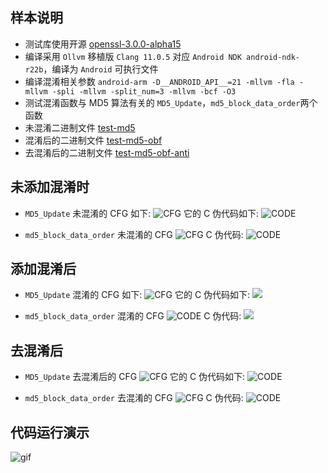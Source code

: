 ## 样本说明

- 测试库使用开源 [openssl-3.0.0-alpha15](https://github.com/openssl/openssl/releases/tag/openssl-3.0.0-alpha15)
- 编译采用 `Ollvm` 移植版 `Clang 11.0.5` 对应 `Android NDK android-ndk-r22b`，编译为 `Android` 可执行文件
- 编译混淆相关参数 `android-arm -D__ANDROID_API__=21 -mllvm -fla -mllvm -spli -mllvm -split_num=3 -mllvm -bcf -O3`
- 测试混淆函数与 MD5 算法有关的 `MD5_Update`，`md5_block_data_order`两个函数
- 未混淆二进制文件 [test-md5](../bin/binary-32-arm-android)
- 混淆后的二进制文件 [test-md5-obf](../bin/binary-32-arm-android)
- 去混淆后的二进制文件 [test-md5-obf-anti](../bin/binary-32-arm-android)

## 未添加混淆时

- `MD5_Update` 未混淆的 CFG 如下:
  ![CFG](../img/MD5_Update_cfg_unobf.png)
  它的 C 伪代码如下:
  ![CODE](../img/MD5_Update_code_unobf.png)

- `md5_block_data_order` 未混淆的 CFG
  ![CFG](../img/md5_block_data_order_cfg_unobf.png)
  C 伪代码:
  ![CODE](../img/md5_block_data_order_code_unobf.png)

## 添加混淆后

- `MD5_Update` 混淆的 CFG 如下:
  ![CFG](../img/MD5_Update_cfg_obf.png)
  它的 C 伪代码如下:
  ![](../img/MD5_Update_code_obf.png)

- `md5_block_data_order` 混淆的 CFG
  ![CODE](../img/md5_block_data_order_cfg_obf.png)
  C 伪代码:
  ![](../img/md5_block_data_order_code_obf.png)

## 去混淆后

- `MD5_Update` 去混淆后的 CFG
  ![CFG](../img/MD5_Update_cfg_antiobf.png)
  它的 C 伪代码如下:
  ![CODE](../img/MD5_Update_code_antiobf.png)

- `md5_block_data_order` 去混淆的 CFG
  ![CFG](../img/md5_block_data_order_cfg_antiobf.png)
  C 伪代码:
  ![CODE](../img/md5_block_data_order_code_antiobf.png)

## 代码运行演示

![gif](../img/test-md5-video.gif)

